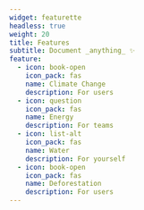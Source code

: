 ```yaml
---
widget: featurette
headless: true
weight: 20
title: Features
subtitle: Document _anything_ ✨
feature:
  - icon: book-open
    icon_pack: fas
    name: Climate Change
    description: For users
  - icon: question
    icon_pack: fas
    name: Energy
    description: For teams
  - icon: list-alt
    icon_pack: fas
    name: Water
    description: For yourself
  - icon: book-open
    icon_pack: fas
    name: Deforestation
    description: For users
---
```

